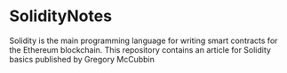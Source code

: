 # SolidityNotes

Solidity is the main programming language for writing smart contracts for the Ethereum blockchain. This repository contains an article for 
Solidity basics published by Gregory McCubbin
